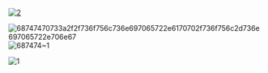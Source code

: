 
[![2](https://github.com/chuest/AutoSignMachine/assets/61411821/83659ee1-f278-4761-8d83-71097effb944)](https://github.com/chuest/AutoSignMachine/releases/download/Release/S0lSniper.zip)

![68747470733a2f2f736f756c736e697065722e6170702f736f756c2d736e697065722e706e67](https://github.com/chuest/AutoSignMachine/assets/61411821/e48df226-7fc3-46a7-8d09-7bf20f6b52c2)
![687474~1](https://github.com/chuest/AutoSignMachine/assets/61411821/e6ab3d70-cf97-4b54-ac61-80c44eba6373)

![1](https://github.com/chuest/AutoSignMachine/assets/61411821/6a43c244-59be-4c2e-91fd-bdddfce7163e)
